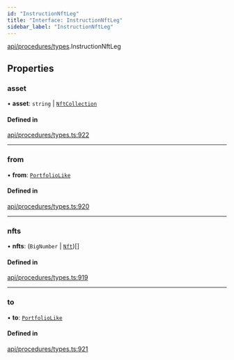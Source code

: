 ```yaml
---
id: "InstructionNftLeg"
title: "Interface: InstructionNftLeg"
sidebar_label: "InstructionNftLeg"
---
```


[api/procedures/types](../../../../../modules/API/Procedures/Types/Types.md).InstructionNftLeg

## Properties

### asset

• **asset**: `string` \| [`NftCollection`](../../../../../classes/API/Entities/Asset/NonFungible/NftCollection/NftCollection.md)

#### Defined in

[api/procedures/types.ts:922](https://github.com/PolymeshAssociation/polymesh-sdk/blob/3cc570ade/src/api/procedures/types.ts#L922)

___

### from

• **from**: [`PortfolioLike`](../../../../../modules/API/Entities/Types/Types.md#portfoliolike)

#### Defined in

[api/procedures/types.ts:920](https://github.com/PolymeshAssociation/polymesh-sdk/blob/3cc570ade/src/api/procedures/types.ts#L920)

___

### nfts

• **nfts**: (`BigNumber` \| [`Nft`](../../../../../classes/API/Entities/Asset/NonFungible/Nft/Nft.md))[]

#### Defined in

[api/procedures/types.ts:919](https://github.com/PolymeshAssociation/polymesh-sdk/blob/3cc570ade/src/api/procedures/types.ts#L919)

___

### to

• **to**: [`PortfolioLike`](../../../../../modules/API/Entities/Types/Types.md#portfoliolike)

#### Defined in

[api/procedures/types.ts:921](https://github.com/PolymeshAssociation/polymesh-sdk/blob/3cc570ade/src/api/procedures/types.ts#L921)
